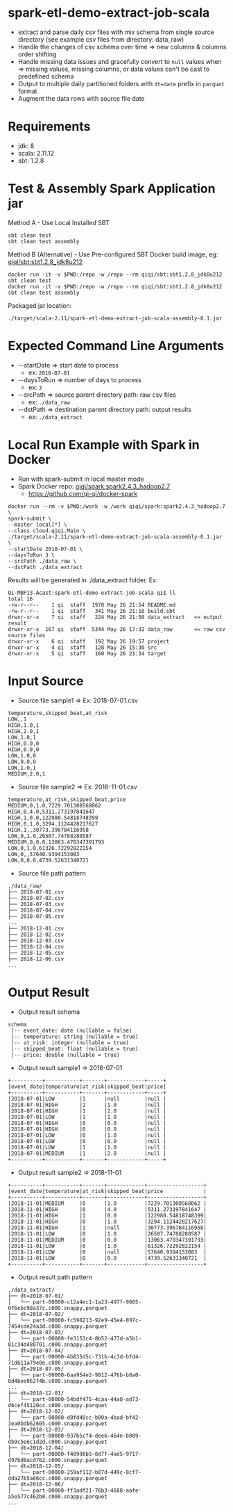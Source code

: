 # spark-etl-demo-extract-job-scala
- extract and parse daily csv files with mix schema from single source directory (see example csv files from directory: data_raw)
- Handle the changes of csv schema over time => new columns & columns order shifting
- Handle missing data issues and gracefully convert to `null` values when => missing values, missing columns, or data values can't be cast to predefined schema
- Output to multiple daily partitioned folders with `dt=date` prefix in `parquet` format
- Augment the data rows with source file date

# Requirements
- jdk: 8
- scala: 2.11.12
- sbt: 1.2.8

# Test & Assembly Spark Application jar
Method A - Use Local Installed SBT
```
sbt clean test
sbt clean test assembly
```
Method B (Alternative) - Use Pre-configured SBT Docker build image, eg: [qiqi/sbt:sbt1.2.8_jdk8u212](https://hub.docker.com/r/qiqi/sbt)
```
docker run -it -v $PWD:/repo -w /repo --rm qiqi/sbt:sbt1.2.8_jdk8u212 sbt clean test
docker run -it -v $PWD:/repo -w /repo --rm qiqi/sbt:sbt1.2.8_jdk8u212 sbt clean test assembly
```
Packaged jar location:
```
./target/scala-2.11/spark-etl-demo-extract-job-scala-assembly-0.1.jar
```

# Expected Command Line Arguments
- --startDate => start date to process
    - ex: `2018-07-01`
- --daysToRun => number of days to process
    - ex: `3`
- --srcPath => source parent directory path: raw csv files
    - ex: `./data_raw`
- --dstPath => destination parent directory path: output results
    - ex: `./data_extract`

# Local Run Example with Spark in Docker
- Run with spark-submit in local master mode
- Spark Docker repo: [qiqi/spark:spark2.4.3_hadoop2.7](https://cloud.docker.com/u/qiqi/repository/docker/qiqi/spark)
    - https://github.com/qi-qi/docker-spark
```
docker run --rm -v $PWD:/work -w /work qiqi/spark:spark2.4.3_hadoop2.7 \
spark-submit \
--master local[*] \
--class cloud.qiqi.Main \
./target/scala-2.11/spark-etl-demo-extract-job-scala-assembly-0.1.jar \
--startDate 2018-07-01 \
--daysToRun 3 \
--srcPath ./data_raw \
--dstPath ./data_extract
```
Results will be generated in ./data_extract folder. Ex:
```
Qi-MBP13-Acast:spark-etl-demo-extract-job-scala qi$ ll
total 16
-rw-r--r--    1 qi  staff  1978 May 26 21:54 README.md
-rw-r--r--    1 qi  staff   341 May 26 21:18 build.sbt
drwxr-xr-x    7 qi  staff   224 May 26 21:50 data_extract   <= output result
drwxr-xr-x  167 qi  staff  5344 May 26 17:32 data_raw       <= raw csv source files
drwxr-xr-x    6 qi  staff   192 May 26 19:57 project
drwxr-xr-x    4 qi  staff   128 May 26 15:30 src
drwxr-xr-x    5 qi  staff   160 May 26 21:34 target
```

# Input Source
- Source file sample1 => Ex: 2018-07-01.csv
```
temperature,skipped_beat,at_risk
LOW,,1
HIGH,1.0,1
HIGH,2.0,1
LOW,1.0,1
HIGH,0.0,0
HIGH,0.0,0
LOW,1.0,0
LOW,0.0,0
LOW,1.0,1
MEDIUM,2.0,1
```
- Source file sample2 => Ex: 2018-11-01.csv
```
temperature,at_risk,skipped_beat,price
MEDIUM,0,1.0,7229.701308568062
HIGH,0,4.0,5311.273197841647
HIGH,1,0.0,122980.54818748399
HIGH,0,1.0,3294.1124428217627
HIGH,1,,30773.396784116958
LOW,0,1.0,26507.74788280587
MEDIUM,0,0.0,13063.470347391793
LOW,0,1.0,61326.72292822154
LOW,0,,57640.9394153083
LOW,0,0.0,4739.52631340721
```

- Source file path pattern
```
./data_raw/
├── 2018-07-01.csv
├── 2018-07-02.csv
├── 2018-07-03.csv
├── 2018-07-04.csv
├── 2018-07-05.csv
...
├── 2018-12-01.csv
├── 2018-12-02.csv
├── 2018-12-03.csv
├── 2018-12-04.csv
├── 2018-12-05.csv
├── 2018-12-06.csv
...
```

# Output Result
- Output result schema
```
schema
 |-- event_date: date (nullable = false)
 |-- temperature: string (nullable = true)
 |-- at_risk: integer (nullable = true)
 |-- skipped_beat: float (nullable = true)
 |-- price: double (nullable = true)
```
- Output result sample1 => 2018-07-01
```
+----------+-----------+-------+------------+-----+
|event_date|temperature|at_risk|skipped_beat|price|
+----------+-----------+-------+------------+-----+
|2018-07-01|LOW        |1      |null        |null |
|2018-07-01|HIGH       |1      |1.0         |null |
|2018-07-01|HIGH       |1      |2.0         |null |
|2018-07-01|LOW        |1      |1.0         |null |
|2018-07-01|HIGH       |0      |0.0         |null |
|2018-07-01|HIGH       |0      |0.0         |null |
|2018-07-01|LOW        |0      |1.0         |null |
|2018-07-01|LOW        |0      |0.0         |null |
|2018-07-01|LOW        |1      |1.0         |null |
|2018-07-01|MEDIUM     |1      |2.0         |null |
+----------+-----------+-------+------------+-----+
```
- Output result sample2 => 2018-11-01
```
+----------+-----------+-------+------------+------------------+
|event_date|temperature|at_risk|skipped_beat|price             |
+----------+-----------+-------+------------+------------------+
|2018-11-01|MEDIUM     |0      |1.0         |7229.701308568062 |
|2018-11-01|HIGH       |0      |4.0         |5311.273197841647 |
|2018-11-01|HIGH       |1      |0.0         |122980.54818748399|
|2018-11-01|HIGH       |0      |1.0         |3294.1124428217627|
|2018-11-01|HIGH       |1      |null        |30773.396784116958|
|2018-11-01|LOW        |0      |1.0         |26507.74788280587 |
|2018-11-01|MEDIUM     |0      |0.0         |13063.470347391793|
|2018-11-01|LOW        |0      |1.0         |61326.72292822154 |
|2018-11-01|LOW        |0      |null        |57640.9394153083  |
|2018-11-01|LOW        |0      |0.0         |4739.52631340721  |
+----------+-----------+-------+------------+------------------+
```
- Output result path pattern
```
./data_extract/
├── dt=2018-07-01/
│   └── part-00000-c12a4ec1-1a23-497f-9085-0f6ebc98a37c.c000.snappy.parquet
├── dt=2018-07-02/
│   └── part-00000-fc598213-92e9-45e4-897c-7454cde24a3d.c000.snappy.parquet
├── dt=2018-07-03/
│   └── part-00000-fe3153c4-8b52-477d-a5b1-81c34d488701.c000.snappy.parquet
├── dt=2018-07-04/
│   └── part-00000-4b835d5c-731b-4c3d-bfd4-71d611a79e0e.c000.snappy.parquet
├── dt=2018-07-05/
│   └── part-00000-6aa954e2-9812-476b-b8a0-8d4bee062f4b.c000.snappy.parquet
...
├── dt=2018-12-01/
│   └── part-00000-54bdf475-4caa-44a8-ad73-d6cef45120cc.c000.snappy.parquet
├── dt=2018-12-02/
│   └── part-00000-d8fd40cc-b00a-4bad-bf42-3ea0bdb62605.c000.snappy.parquet
├── dt=2018-12-03/
│   └── part-00000-937b5cf4-dee6-464e-b089-db9c5e6c1d2d.c000.snappy.parquet
├── dt=2018-12-04/
│   └── part-00000-f48998b5-8d7f-4ad5-9717-d97bd8acd762.c000.snappy.parquet
├── dt=2018-12-05/
│   └── part-00000-259af112-b87d-449c-8cf7-dda27b5a66cc.c000.snappy.parquet
├── dt=2018-12-06/
│   └── part-00000-ff3adf21-76b3-4688-aafe-a5e577c462b0.c000.snappy.parquet
...
```